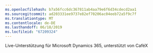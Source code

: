 ```yaml
---
ms.openlocfilehash: b7a56fcc6dc367811ab4aa79e6f6d34cdecd2aa1
ms.sourcegitcommit: ad203331ee9737e82ef70206ac04eeb72a5f9c7f
ms.translationtype: MT
ms.contentlocale: de-DE
ms.lasthandoff: 06/18/2019
ms.locfileid: "67209324"
---
```

Live-Unterstützung für Microsoft Dynamics 365, unterstützt von CaféX